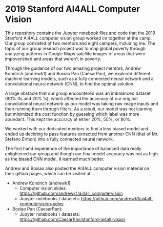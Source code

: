 # 2019 Stanford AI4ALL Computer Vision

This repository contains the Jupyter notebook files and code that the 2019 Stanford AI4ALL computer vision group worked on together at the camp. Our group consisted of two mentors and eight campers, including me. The topic of our group reseach project was to map global poverty through analyzing patterns in Google Maps satellite images of areas that were impoverished and areas that weren't in poverty. 

Through the guidance of our two amazing project mentors, Andrew Kondrich (andrewk1) and Boxiao Pan (CaesarPan), we explored different machine learning models, such as a fully connected neural network and a convolutional neural network (CNN), to find the optimal solution. 

A large obstacle that our group encountered was an imbalanced dataset (80% 0s and 20% 1s), which affected the accuracy of our original convolutional neural network as our model was taking raw image inputs and then running them through filters. As a result, our model was not learning but minimized the cost function by guessing which label was more abundant. This kept the accuracy at either 20%, 50%, or 80%. 

We worked with our dedicated mentors to find a less biased model and ended up deciding to pass features extracted from another CNN (that of Mr. Stefano Ermon) into a fully connected neural network. 

The first hand experience of the importance of balanced data really enlightened our group and though our final model accuracy was not as high as the biased CNN model, it learned much better.


Andrew and Boxiao also posted the AI4ALL computer vision material on their github pages, which can be visited at:
- Andrew Kondrich (andrewk1)
  - Computer vision slides: https://github.com/andrewk1/ai4all_computervision
  - Jupyter notebooks / datasets: https://github.com/andrewk1/ai4all-computervision-solns
- Boxiao Pan (CaesarPan):
  - Jupyter notebooks / datasets: https://github.com/CaesarPan/stanford-ai4all-vision

